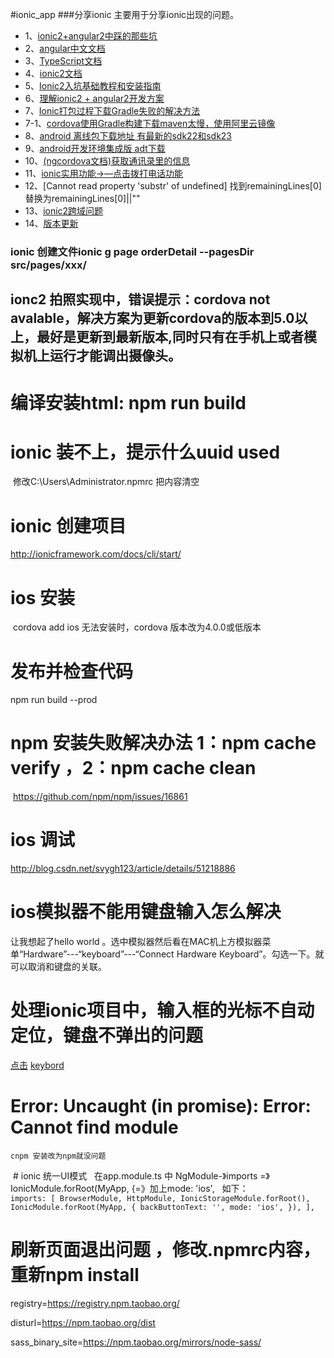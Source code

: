 #ionic_app
###分享ionic 主要用于分享ionic出现的问题。
* 1、[ionic2+angular2中踩的那些坑](https://github.com/hendulangzi/ionic_app/blob/master/no1.md)
* 2、[angular中文文档](https://angular.cn/docs/ts/latest/quickstart.html)
* 3、[TypeScript文档](https://www.gitbook.com/book/zhongsp/typescript-handbook/details)
* 4、[ionic2文档](http://ionicframework.com/docs/v2/)
* 5、[Ionic2入坑基础教程和安装指南](http://www.open-open.com/lib/view/open1476256273813.html)
* 6、[理解ionic2 + angular2开发方案](http://www.tuicool.com/articles/JZJBBjr)
* 7、[Ionic打包过程下载Gradle失败的解决方法](http://blog.csdn.net/leishi8819/article/details/52601113)
* 7-1、[cordova使用Gradle构建下载maven太慢，使用阿里云镜像](http://solebillow.com/home/article/detail/id/78.html)
* 8、[android 离线包下载地址  有最新的sdk22和sdk23](http://mirrors.neusoft.edu.cn/android/repository/)
* 9、[android开发环境集成版 adt下载](http://bbs.phonegap100.com/thread-1456-1-1.html)
* 10、[(ngcordova文档)获取通讯录里的信息](http://ngcordova.com/docs/plugins/contacts/)
* 11、[ionic实用功能->—点击拨打电话功能](http://www.ionic.ren/2016/01/15/ionic%E5%AE%9E%E7%94%A8%E5%8A%9F%E8%83%BD%E5%85%AB-%E7%82%B9%E5%87%BB%E6%8B%A8%E6%89%93%E7%94%B5%E8%AF%9D%E5%8A%9F%E8%83%BD/)
* 12、[Cannot read property 'substr' of undefined] 找到remainingLines[0] 替换为remainingLines[0]||""
* 13、[ionic2跨域问题](http://www.jianshu.com/p/a57e5d0345ce)
* 14、[版本更新](https://github.com/driftyco/ionic-cli)





### ionic 创建文件ionic g page orderDetail --pagesDir src/pages/xxx/

## ionc2 拍照实现中，错误提示：cordova not avalable，解决方案为更新cordova的版本到5.0以上，最好是更新到最新版本,同时只有在手机上或者模拟机上运行才能调出摄像头。



# 编译安装html: npm run build

# ionic 装不上，提示什么uuid used 
  修改C:\Users\Administrator\.npmrc 把内容清空
  
 # ionic 创建项目
  http://ionicframework.com/docs/cli/start/
 # ios 安装
  cordova add ios 无法安装时，cordova 版本改为4.0.0或低版本
 # 发布并检查代码
  npm run build --prod
 # npm 安装失败解决办法 1：npm cache verify ，2：npm cache clean
  https://github.com/npm/npm/issues/16861
 # ios 调试
 http://blog.csdn.net/svygh123/article/details/51218886
 # ios模拟器不能用键盘输入怎么解决
  让我想起了hello world 。选中模拟器然后看在MAC机上方模拟器菜单“Hardware”---“keyboard”---“Connect Hardware Keyboard”。勾选一下。就可以取消和键盘的关联。
  # 处理ionic项目中，输入框的光标不自动定位，键盘不弹出的问题
  [点击](https://my.oschina.net/SZQing/blog/710940)
  [keybord](https://github.com/ionic-team/ionic-plugin-keyboard)
  # Error: Uncaught (in promise): Error: Cannot find module 
    cnpm 安装改为npm就没问题
  # ionic 统一UI模式 
   在app.module.ts 中 NgModule-》imports =》IonicModule.forRoot(MyApp, {=》加上mode: 'ios',
   如下：
   
    <code>
    imports: [
         BrowserModule,
        HttpModule,
        IonicStorageModule.forRoot(),
        IonicModule.forRoot(MyApp, {
          backButtonText: '',
          mode: 'ios',
        }),
      ],
    </code>

  # 刷新页面退出问题 ，修改.npmrc内容，重新npm install
  
 registry=https://registry.npm.taobao.org/
 
 disturl=https://npm.taobao.org/dist
 
 sass_binary_site=https://npm.taobao.org/mirrors/node-sass/
 
